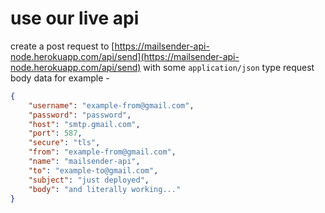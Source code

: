 # use our live api

create a post request to [https://mailsender-api-node.herokuapp.com/api/send](https://mailsender-api-node.herokuapp.com/api/send) with some `application/json` type request body data for example -

```json
{
    "username": "example-from@gmail.com",
    "password": "password",
    "host": "smtp.gmail.com",
    "port": 587,
    "secure": "tls",
    "from": "example-from@gmail.com",
    "name": "mailsender-api",
    "to": "example-to@gmail.com",
    "subject": "just deployed",
    "body": "and literally working..."
}
```
